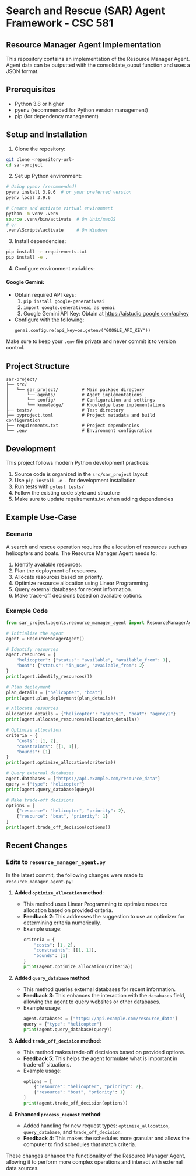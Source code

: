 # Search and Rescue (SAR) Agent Framework - CSC 581

## Resource Manager Agent Implementation

This repository contains an implementation of the Resource Manager Agent. Agent data can be outputted with the consolidate_ouput function and uses a JSON format.

## Prerequisites

- Python 3.8 or higher
- pyenv (recommended for Python version management)
- pip (for dependency management)

## Setup and Installation

1. Clone the repository:

```bash
git clone <repository-url>
cd sar-project
```

2. Set up Python environment:

```bash
# Using pyenv (recommended)
pyenv install 3.9.6  # or your preferred version
pyenv local 3.9.6

# Create and activate virtual environment
python -m venv .venv
source .venv/bin/activate  # On Unix/macOS
# or
.venv\Scripts\activate     # On Windows
```

3. Install dependencies:

```bash
pip install -r requirements.txt
pip install -e .
```

4. Configure environment variables:

#### Google Gemini:

- Obtain required API keys:
  1. `pip install google-generativeai`
  2. `import google.generativeai as genai`
  3. Google Gemini API Key: Obtain at https://aistudio.google.com/apikey
- Configure with the following:
  ```
  genai.configure(api_key=os.getenv("GOOGLE_API_KEY"))
  ```

Make sure to keep your `.env` file private and never commit it to version control.

## Project Structure

```
sar-project/
├── src/
│   └── sar_project/         # Main package directory
│       └── agents/          # Agent implementations
│       └── config/          # Configuration and settings
│       └── knowledge/       # Knowledge base implementations
├── tests/                   # Test directory
├── pyproject.toml           # Project metadata and build configuration
├── requirements.txt         # Project dependencies
└── .env                     # Environment configuration
```

## Development

This project follows modern Python development practices:

1. Source code is organized in the `src/sar_project` layout
2. Use `pip install -e .` for development installation
3. Run tests with `pytest tests/`
4. Follow the existing code style and structure
5. Make sure to update requirements.txt when adding dependencies

## Example Use-Case

### Scenario

A search and rescue operation requires the allocation of resources such as helicopters and boats. The Resource Manager Agent needs to:

1. Identify available resources.
2. Plan the deployment of resources.
3. Allocate resources based on priority.
4. Optimize resource allocation using Linear Programming.
5. Query external databases for recent information.
6. Make trade-off decisions based on available options.

### Example Code

```python
from sar_project.agents.resource_manager_agent import ResourceManagerAgent

# Initialize the agent
agent = ResourceManagerAgent()

# Identify resources
agent.resources = {
    "helicopter": {"status": "available", "available_from": 1},
    "boat": {"status": "in_use", "available_from": 2}
}
print(agent.identify_resources())

# Plan deployment
plan_details = ["helicopter", "boat"]
print(agent.plan_deployment(plan_details))

# Allocate resources
allocation_details = {"helicopter": "agency1", "boat": "agency2"}
print(agent.allocate_resources(allocation_details))

# Optimize allocation
criteria = {
    "costs": [1, 2],
    "constraints": [[1, 1]],
    "bounds": [1]
}
print(agent.optimize_allocation(criteria))

# Query external databases
agent.databases = ["https://api.example.com/resource_data"]
query = {"type": "helicopter"}
print(agent.query_database(query))

# Make trade-off decisions
options = [
    {"resource": "helicopter", "priority": 2},
    {"resource": "boat", "priority": 1}
]
print(agent.trade_off_decision(options))
```

## Recent Changes

### Edits to `resource_manager_agent.py`

In the latest commit, the following changes were made to `resource_manager_agent.py`:

1. **Added `optimize_allocation` method**:

   - This method uses Linear Programming to optimize resource allocation based on provided criteria.
   - **Feedback 2**: This addresses the suggestion to use an optimizer for determining criteria numerically.
   - Example usage:
     ```python
     criteria = {
         "costs": [1, 2],
         "constraints": [[1, 1]],
         "bounds": [1]
     }
     print(agent.optimize_allocation(criteria))
     ```

2. **Added `query_database` method**:

   - This method queries external databases for recent information.
   - **Feedback 3**: This enhances the interaction with the `databases` field, allowing the agent to query websites or other databases.
   - Example usage:
     ```python
     agent.databases = ["https://api.example.com/resource_data"]
     query = {"type": "helicopter"}
     print(agent.query_database(query))
     ```

3. **Added `trade_off_decision` method**:

   - This method makes trade-off decisions based on provided options.
   - **Feedback 5**: This helps the agent formulate what is important in trade-off situations.
   - Example usage:
     ```python
     options = [
         {"resource": "helicopter", "priority": 2},
         {"resource": "boat", "priority": 1}
     ]
     print(agent.trade_off_decision(options))
     ```

4. **Enhanced `process_request` method**:
   - Added handling for new request types: `optimize_allocation`, `query_database`, and `trade_off_decision`.
   - **Feedback 4**: This makes the schedules more granular and allows the computer to find schedules that match criteria.

These changes enhance the functionality of the Resource Manager Agent, allowing it to perform more complex operations and interact with external data sources.
